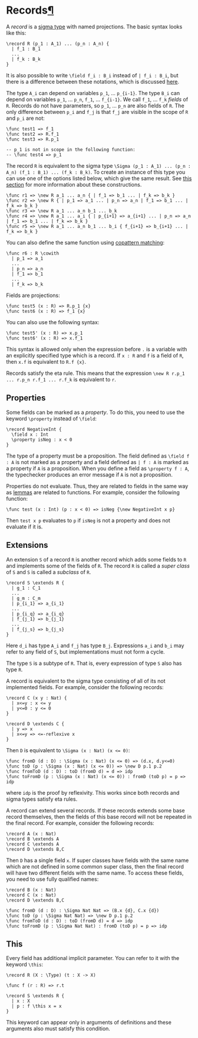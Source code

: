 <h1 id="records">Records<a class="headerlink" href="#records" title="Permanent link">&para;</a></h1>

A _record_ is a [sigma type](/language-reference/expressions/sigma) with named projections.
The basic syntax looks like this:

```arend
\record R (p_1 : A_1) ... (p_n : A_n) {
  | f_1 : B_1
  ...
  | f_k : B_k
}
```

It is also possible to write `\field f_i : B_i` instead of `| f_i : B_i`, but there is a difference between these
notations, which is discussed [here](#properties).

The type `A_i` can depend on variables `p_1`, ... `p_{i-1}`.
The type `B_i` can depend on variables `p_1`, ... `p_n`, `f_1`, ... `f_{i-1}`.
We call `f_1`, ... `f_k` _fields_ of `R`.
Records do not have parameters, so `p_1`, ... `p_n` are also fields of `R`.
The only difference between `p_i` and `f_j` is that `f_j` are visible in the scope of `R` and `p_i` are not:

```arend
\func test1 => f_1
\func test2 => R.f_1
\func test3 => R.p_1

-- p_1 is not in scope in the following function:
-- \func test4 => p_1
```

The record `R` is equivalent to the sigma type `\Sigma (p_1 : A_1) ... (p_n : A_n) (f_1 : B_1) ... (f_k : B_k)`.
To create an instance of this type you can use one of the options listed below, which give the same result.
See [this section](/language-reference/expressions/class-ext) for more information about these constructions.

```arend
\func r1 => \new R a_1 ... a_n { | f_1 => b_1 ... | f_k => b_k }
\func r2 => \new R { | p_1 => a_1 ... | p_n => a_n | f_1 => b_1 ... | f_k => b_k }
\func r3 => \new R a_1 ... a_n b_1 ... b_k
\func r4 => \new R a_1 ... a_i { | p_{i+1} => a_{i+1} ... | p_n => a_n | f_1 => b_1 ... | f_k => b_k }
\func r5 => \new R a_1 ... a_n b_1 ... b_i { f_{i+1} => b_{i+1} ... | f_k => b_k }
```

You can also define the same function using [copattern matching](/language-reference/definitions/functions/#copattern-matching):
```arend
\func r6 : R \cowith
  | p_1 => a_1
  ...
  | p_n => a_n
  | f_1 => b_1
  ...
  | f_k => b_k
```

Fields are projections:
```arend
\func test5 (x : R) => R.p_1 {x}
\func test6 (x : R) => f_1 {x}
```

You can also use the following syntax:
```arend
\func test5' (x : R) => x.p_1
\func test6' (x : R) => x.f_1
```

This syntax is allowed only when the expression before `.` is a variable with an explicitly specified type which is a record.
If `x : R` and `f` is a field of `R`, then `x.f` is equivalent to `R.f {x}`.

Records satisfy the eta rule.
This means that the expression `\new R r.p_1 ... r.p_n r.f_1 ... r.f_k` is equivalent to `r`.

## Properties

Some fields can be marked as a _property_.
To do this, you need to use the keyword `\property` instead of `\field`:

```arend
\record NegativeInt {
  \field x : Int
  \property isNeg : x < 0
}
```

The type of a property must be a proposition.
The field defined as `\field f : A` is not marked as a property and a field defined as `| f : A` is marked as a property if `A` is a proposition.
When you define a field as `\property f : A`, the typechecker produces an error message if `A` is not a proposition.

Properties do not evaluate.
Thus, they are related to fields in the same way as [lemmas](/language-reference/definitions/functions/#lemmas) are related to functions.
For example, consider the following function:

```arend
\func test (x : Int) (p : x < 0) => isNeg {\new NegativeInt x p}
```

Then `test x p` evaluates to `p` if `isNeg` is not a property and does not evaluate if it is.

## Extensions

An extension `S` of a record `R` is another record which adds some fields to `R` and implements some of the fields of `R`.
The record `R` is called a _super class_ of `S` and `S` is called a _subclass_ of `R`.

```arend
\record S \extends R {
  | g_1 : C_1
  ...
  | g_m : C_m
  | p_{i_1} => a_{i_1}
  ...
  | p_{i_q} => a_{i_q}
  | f_{j_1} => b_{j_1}
  ...
  | f_{j_s} => b_{j_s}
}
```

Here `d_i` has type `A_i` and `f_j` has type `B_j`.
Expressions `a_i` and `b_i` may refer to any field of `S`, but implementations must not form a cycle.

The type `S` is a subtype of `R`.
That is, every expression of type `S` also has type `R`.

A record is equivalent to the sigma type consisting of all of its not implemented fields.
For example, consider the following records:

```arend
\record C (x y : Nat) {
  | x<=y : x <= y
  | y<=0 : y <= 0
}

\record D \extends C {
  | y => x
  | x<=y => <=-reflexive x
}
```

Then `D` is equivalent to `\Sigma (x : Nat) (x <= 0)`:

```arend
\func fromD (d : D) : \Sigma (x : Nat) (x <= 0) => (d.x, d.y<=0)
\func toD (p : \Sigma (x : Nat) (x <= 0)) => \new D p.1 p.2
\func fromToD (d : D) : toD (fromD d) = d => idp
\func toFromD (p : \Sigma (x : Nat) (x <= 0)) : fromD (toD p) = p => idp
```

where `idp` is the proof by reflexivity.
This works since both records and sigma types satisfy eta rules.

A record can extend several records.
If these records extends some base record themselves, then the fields of this base record will not be repeated in the final record.
For example, consider the following records:

```arend
\record A (x : Nat)
\record B \extends A
\record C \extends A
\record D \extends B,C
```

Then `D` has a single field `x`.
If super classes have fields with the same name which are not defined in some common super class, then the final record will have two different fields with the same name.
To access these fields, you need to use fully qualified names:

```arend
\record B (x : Nat)
\record C (x : Nat)
\record D \extends B,C

\func fromD (d : D) : \Sigma Nat Nat => (B.x {d}, C.x {d})
\func toD (p : \Sigma Nat Nat) => \new D p.1 p.2
\func fromToD (d : D) : toD (fromD d) = d => idp
\func toFromD (p : \Sigma Nat Nat) : fromD (toD p) = p => idp
```

## This

Every field has additional implicit parameter.
You can refer to it with the keyword `\this`:

```arend
\record R (X : \Type) (t : X -> X)

\func f (r : R) => r.t

\record S \extends R {
  | x : X
  | p : f \this x = x
}
```

This keyword can appear only in arguments of definitions and these arguments also must satisfy this condition.

